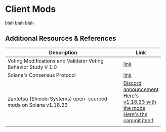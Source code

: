 # Client Mods

blah blah blah

## Additional Resources & References

<table><thead><tr><th width="444.73828125">Description</th><th>Link</th></tr></thead><tbody><tr><td>Voting Modifications and Validator Voting Behavior Study V 1.0</td><td><a href="https://medium.com/@hrknsinst/voting-modifications-and-validator-voting-behavior-study-v-1-0-14098cd01d0c">link</a></td></tr><tr><td>Solana's Consensus Protocol</td><td><a href="https://www.youtube.com/watch?v=StDx4VhZIVk&#x26;t=2330s">link</a></td></tr><tr><td>Zantetsu (Shinobi Systems) open-sourced mods on Solana v1.18.23</td><td><a href="https://discord.com/channels/428295358100013066/673718028323782674/1281017905454121035">Discord announcement</a><br><a href="https://github.com/bji/solana/tree/v1.18.23_vote_optimized">Here's v1.18.23 with the mods</a><br><a href="https://github.com/bji/solana/commit/915909fc8539d4df7cc11ba14226ad6247c53cdb">Here's the commit itself</a></td></tr><tr><td></td><td></td></tr></tbody></table>
